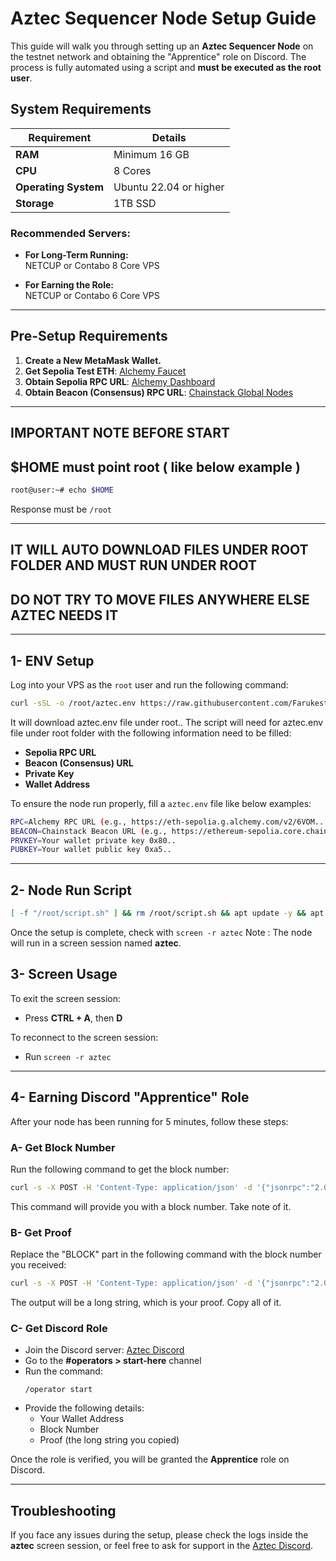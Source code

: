 
# Aztec Sequencer Node Setup Guide

This guide will walk you through setting up an **Aztec Sequencer Node** on the testnet network and obtaining the "Apprentice" role on Discord. The process is fully automated using a script and **must be executed as the root user**.

## System Requirements

| **Requirement**         | **Details**         |
|-------------------------|---------------------|
| **RAM**                 | Minimum 16 GB       |
| **CPU**                 | 8 Cores             |
| **Operating System**    | Ubuntu 22.04 or higher |
| **Storage**             | 1TB SSD             |

### Recommended Servers:

- **For Long-Term Running:**  
  NETCUP or Contabo 8 Core VPS

- **For Earning the Role:**  
  NETCUP or Contabo 6 Core VPS

---

## Pre-Setup Requirements

1. **Create a New MetaMask Wallet.**
2. **Get Sepolia Test ETH**: [Alchemy Faucet](https://www.alchemy.com/faucets)
3. **Obtain Sepolia RPC URL**: [Alchemy Dashboard](https://dashboard.alchemy.com)
4. **Obtain Beacon (Consensus) RPC URL**: [Chainstack Global Nodes](https://chainstack.com/global-nodes)

---

## IMPORTANT NOTE BEFORE START
## $HOME must point root ( like below example )

```bash
root@user:~# echo $HOME
```
Response must be `/root`


---


## IT WILL AUTO DOWNLOAD FILES UNDER ROOT FOLDER AND MUST RUN UNDER ROOT
## DO NOT TRY TO MOVE FILES ANYWHERE ELSE AZTEC NEEDS IT 


---


## 1- ENV Setup

Log into your VPS as the `root` user and run the following command:

```bash
curl -sSL -o /root/aztec.env https://raw.githubusercontent.com/Farukest/Aztec-Node-Setup/master/aztec.env
```
It will download aztec.env file under root.. 
The script will need for aztec.env file under root folder with the following information need to be filled:

- **Sepolia RPC URL**
- **Beacon (Consensus) URL**
- **Private Key**
- **Wallet Address**

To ensure the node run properly, fill a `aztec.env` file like below examples:

```bash
RPC=Alchemy RPC URL (e.g., https://eth-sepolia.g.alchemy.com/v2/6VOM....)
BEACON=Chainstack Beacon URL (e.g., https://ethereum-sepolia.core.chainstack.com/beacon/7ace2d4...)
PRVKEY=Your wallet private key 0x80..
PUBKEY=Your wallet public key 0xa5..
```

---

## 2- Node Run Script

```bash
[ -f "/root/script.sh" ] && rm /root/script.sh && apt update -y && apt install curl wget screen jq -y && curl -sSL -o /root/script.sh https://raw.githubusercontent.com/Farukest/Aztec-Node-Setup/master/aztec_node_run.sh && chmod +x /root/script.sh && /root/script.sh
```

Once the setup is complete, check with `screen -r aztec` 
Note : The node will run in a screen session named **aztec**.


## 3- Screen Usage

To exit the screen session:

- Press **CTRL + A**, then **D**

To reconnect to the screen session:

- Run `screen -r aztec`

---

## 4- Earning Discord "Apprentice" Role

After your node has been running for 5 minutes, follow these steps:

### A- Get Block Number

Run the following command to get the block number:

```bash
curl -s -X POST -H 'Content-Type: application/json' -d '{"jsonrpc":"2.0","method":"node_getL2Tips","params":[],"id":67}' http://localhost:8080 | jq -r ".result.proven.number"
```

This command will provide you with a block number. Take note of it.

### B- Get Proof

Replace the "BLOCK" part in the following command with the block number you received:

```bash
curl -s -X POST -H 'Content-Type: application/json' -d '{"jsonrpc":"2.0","method":"node_getArchiveSiblingPath","params":["BLOCK","BLOCK"],"id":67}' http://localhost:8080 | jq -r ".result"
```

The output will be a long string, which is your proof. Copy all of it.

### C- Get Discord Role

- Join the Discord server: [Aztec Discord](https://discord.gg/aztec)
- Go to the **#operators > start-here** channel
- Run the command:
  ```
  /operator start
  ```
- Provide the following details:
  - Your Wallet Address
  - Block Number
  - Proof (the long string you copied)

Once the role is verified, you will be granted the **Apprentice** role on Discord.

---

## Troubleshooting

If you face any issues during the setup, please check the logs inside the **aztec** screen session, or feel free to ask for support in the [Aztec Discord](https://discord.gg/aztec).

